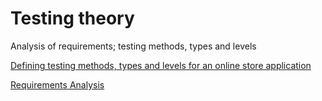 # Testing theory
Analysis of requirements; testing methods, types and levels

[Defining testing methods, types and levels for an online store application](https://docs.google.com/spreadsheets/d/1AIubXax_KjYM0EktfT6HQJYaNk_zX1F0FwCvoS7i_kY/edit?gid=1647196050#gid=1647196050)

[Requirements Analysis](https://docs.google.com/spreadsheets/d/1l8bC67rCiomot6bl7FXYYzrpMOx_-6Ae5zf8IBOBD6s/edit?gid=0#gid=0)
